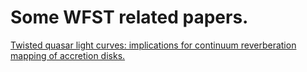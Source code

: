 # Some WFST related papers.

[Twisted quasar light curves: implications for continuum reverberation mapping of accretion disks.](https://arxiv.org/abs/1909.08638 "Chan 2020, et al.")
